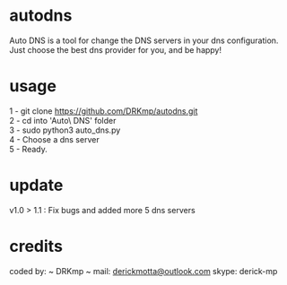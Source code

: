 # autodns
Auto DNS is a tool for change the DNS servers in your dns configuration. Just choose the best dns provider for you, and be happy!

# usage
1 - git clone https://github.com/DRKmp/autodns.git  
2 - cd into 'Auto\ DNS' folder   
3 - sudo python3 auto_dns.py   
4 - Choose a dns server     
5 - Ready.   

# update
v1.0 > 1.1 : Fix bugs and added more 5 dns servers

# credits
coded by: ~ DRKmp ~
mail: derickmotta@outlook.com
skype: derick-mp
